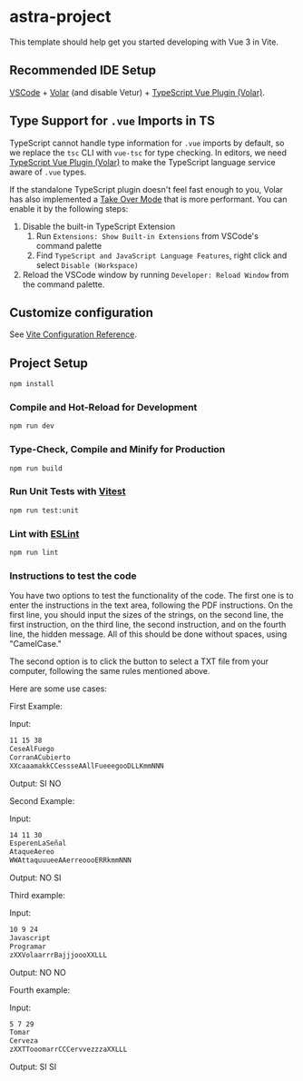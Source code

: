 # astra-project

This template should help get you started developing with Vue 3 in Vite.

## Recommended IDE Setup

[VSCode](https://code.visualstudio.com/) + [Volar](https://marketplace.visualstudio.com/items?itemName=Vue.volar) (and disable Vetur) + [TypeScript Vue Plugin (Volar)](https://marketplace.visualstudio.com/items?itemName=Vue.vscode-typescript-vue-plugin).

## Type Support for `.vue` Imports in TS

TypeScript cannot handle type information for `.vue` imports by default, so we replace the `tsc` CLI with `vue-tsc` for type checking. In editors, we need [TypeScript Vue Plugin (Volar)](https://marketplace.visualstudio.com/items?itemName=Vue.vscode-typescript-vue-plugin) to make the TypeScript language service aware of `.vue` types.

If the standalone TypeScript plugin doesn't feel fast enough to you, Volar has also implemented a [Take Over Mode](https://github.com/johnsoncodehk/volar/discussions/471#discussioncomment-1361669) that is more performant. You can enable it by the following steps:

1. Disable the built-in TypeScript Extension
    1) Run `Extensions: Show Built-in Extensions` from VSCode's command palette
    2) Find `TypeScript and JavaScript Language Features`, right click and select `Disable (Workspace)`
2. Reload the VSCode window by running `Developer: Reload Window` from the command palette.

## Customize configuration

See [Vite Configuration Reference](https://vitejs.dev/config/).

## Project Setup

```sh
npm install
```

### Compile and Hot-Reload for Development

```sh
npm run dev
```

### Type-Check, Compile and Minify for Production

```sh
npm run build
```

### Run Unit Tests with [Vitest](https://vitest.dev/)

```sh
npm run test:unit
```

### Lint with [ESLint](https://eslint.org/)

```sh
npm run lint
```
### Instructions to test the code 

You have two options to test the functionality of the code. The first one is to enter the instructions in the text area, following the PDF instructions. On the first line, you should input the sizes of the strings, on the second line, the first instruction, on the third line, the second instruction, and on the fourth line, the hidden message. All of this should be done without spaces, using "CamelCase."

The second option is to click the button to select a TXT file from your computer, following the same rules mentioned above.

Here are some use cases:

First Example:

Input:
```sh
11 15 38
CeseAlFuego
CorranACubierto
XXcaaamakkCCessseAAllFueeegooDLLKmmNNN
```
Output:
SI
NO

Second Example:

Input:
```sh
14 11 30
EsperenLaSeñal
AtaqueAereo
WWAttaquuueeAAerreoooERRkmmNNN
```
Output:
NO
SI

Third example:

Input:
```sh
10 9 24
Javascript
Programar
zXXVolaarrrBajjjoooXXLLL
```
Output:
NO
NO

Fourth example:

Input:
```sh
5 7 29
Tomar
Cerveza
zXXTTooomarrCCCervvezzzaXXLLL
```
Output:
SI
SI
